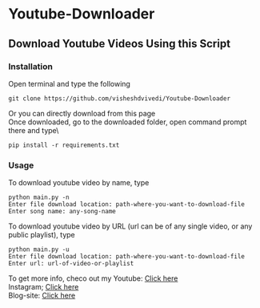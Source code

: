 # Youtube-Downloader
## Download Youtube Videos Using this Script
### Installation
Open terminal and type the following
```
git clone https://github.com/visheshdvivedi/Youtube-Downloader
```
Or you can directly download from this page\
Once downloaded, go to the downloaded folder, open command prompt there and type\
```
pip install -r requirements.txt
```
### Usage
To download youtube video by name, type
```
python main.py -n
Enter file download location: path-where-you-want-to-download-file
Enter song name: any-song-name
```
To download youtube video by URL (url can be of any single video, or any public playlist), type
```
python main.py -u
Enter file download location: path-where-you-want-to-download-file
Enter url: url-of-video-or-playlist
```
To get more info, checo out my
Youtube: [Click here](https://www.youtube.com/channel/UCggZvARaczWC4wc4E6f330w)\
Instagram; [Click here](http://instagram.com/itsallaboutpython)\
Blog-site: [Click here](http://itsallaboutpython.blogspot.com/)
